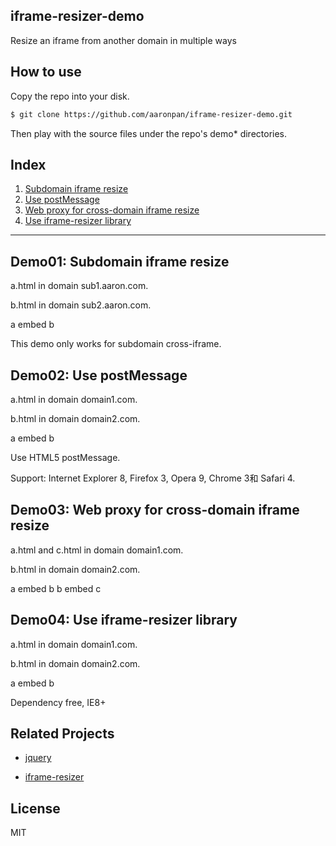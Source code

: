 ## iframe-resizer-demo
Resize an iframe from another domain in multiple ways

## How to use

Copy the repo into your disk.

```bash
$ git clone https://github.com/aaronpan/iframe-resizer-demo.git
```

Then play with the source files under the repo's demo* directories.

## Index

1. [Subdomain iframe resize](#demo01-subdomain-iframe-resize)
1. [Use postMessage](#demo02-use-postmessage)
1. [Web proxy for cross-domain iframe resize](#demo03-web-proxy-for-cross-domain-iframe-resize)
1. [Use iframe-resizer library](#demo04-use-iframe-resizer-library)

---

## Demo01: Subdomain iframe resize

a.html in domain sub1.aaron.com.

b.html in domain sub2.aaron.com.

a embed b

This demo only works for subdomain cross-iframe.

## Demo02: Use postMessage

a.html in domain domain1.com.

b.html in domain domain2.com.

a embed b

Use HTML5 postMessage.

Support: Internet Explorer 8, Firefox 3, Opera 9, Chrome 3和 Safari 4.

## Demo03: Web proxy for cross-domain iframe resize

a.html and c.html in domain domain1.com.

b.html in domain domain2.com.

a embed b
b embed c

## Demo04: Use iframe-resizer library

a.html in domain domain1.com.

b.html in domain domain2.com.

a embed b

Dependency free, IE8+


## Related Projects

- [jquery](https://github.com/jquery/jquery/tree/1.12-stable)

- [iframe-resizer](https://github.com/davidjbradshaw/iframe-resizer)

## License

MIT